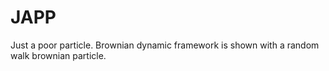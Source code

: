 # JAPP
Just a poor particle. Brownian dynamic framework is shown with a random walk brownian particle.
